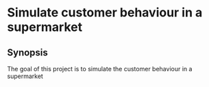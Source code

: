 # Simulate customer behaviour in a supermarket

## Synopsis
The goal of this project is to simulate the customer behaviour in a supermarket




